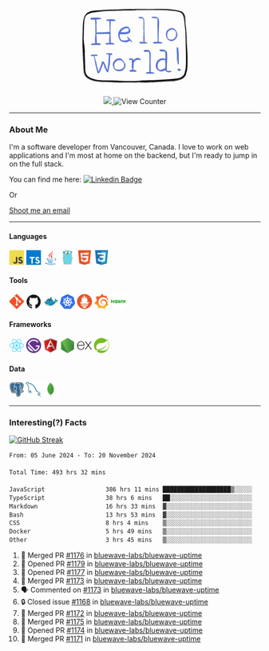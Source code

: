 <div align="center">
    <img src="./img/hello_world.webp" height="200px" width="">
    <div>
        <a href="https://www.linkedin.com/in/ajhollid">
            <img src="https://img.shields.io/badge/LinkedIn-blue"/>
        </a>
        <img src="https://komarev.com/ghpvc/?username=ajhollid&color=yellow" alt="View Counter">
    </div>
</div>

---

### About Me

I'm a software developer from Vancouver, Canada. I love to work on web applications and I'm most at home on the backend, but I'm ready to jump in on the full stack.

You can find me here: [![Linkedin Badge](https://img.shields.io/badge/-ajhollid-blue?style=flat&logo=Linkedin&logoColor=white)](https://www.linkedin.com/in/ajhollid)

Or

[Shoot me an email](mailto:ajhollid@gmail.com)

---

#### Languages

<div>
    <img src="./img/devicons/javascript-original.svg" width=30 height=30 alt="JavaScript">
    <img src="/img/devicons/typescript-original.svg" width=30 height=30 alt="TypeScript">
    <img src="./img/devicons/java-original.svg" width=30 height=30 alt="Java">
    <img src="./img/devicons/go-original.svg" width=30 height=30 alt="Golang">
    <img src="./img/devicons/html5-original.svg" width=30 height=30 alt="HTML 5">
    <img src="./img/devicons/css3-original.svg" width=30 height=30 alt="CSS 3">
</div>

#### Tools

<div>
    <img src="./img/devicons/git-original.svg" width=30 height=30 alt="Git">
    <img src="./img/devicons/github-original.svg" width=30 height=30 alt="Github">
    <img src="./img/devicons/docker-original.svg" width=30 
    height=30 alt="Docker">
    <img src="./img/devicons/kubernetes-original.svg" width=30 height=30 alt="K8">
    <img src="./img/devicons/prometheus-original.svg" width=30 height=30 alt="Prometheus">
    <img src="./img/devicons/grafana-original.svg" width=30 height=30 alt="Grafana">
    <img src="./img/devicons/nginx-original.svg" width=30 height=30 alt="Nginx">
</div>

#### Frameworks

<div>
    <img src="./img/devicons/react-original.svg" width=30 height=30 alt="React">
    <img src="./img/devicons/gatsby-original.svg" width=30 height=30 alt="Gatsby">
    <img src="./img/devicons/angularjs-original.svg" width=30 height=30 alt="AngularJS">
    <img src="./img/devicons/nodejs-original.svg" width=30 height=30 alt="NodeJS">
    <img src="./img/devicons/express-original.svg" width=30 height=30 alt="Express">
    <img src="./img/devicons/spring-original.svg" width=30 height=30 alt="Spring">
</div>

#### Data

<div>
    <img src="./img/devicons/postgresql-original.svg" width=30 height=30 alt="Postgresql">
    <img src="./img/devicons/mysql-original.svg" width=30 height=30 alt="Mysql">
    <img src="./img/devicons/mongodb-original.svg" width=30 height=30 alt="MongoDB">
</div>

---

### Interesting(?) Facts

[![GitHub Streak](http://github-readme-streak-stats.herokuapp.com?user=ajhollid)](https://git.io/streak-stats)

 <!--START_SECTION:waka-->

```txt
From: 05 June 2024 - To: 20 November 2024

Total Time: 493 hrs 32 mins

JavaScript                 386 hrs 11 mins ███████████████████▒░░░░░   77.66 %
TypeScript                 38 hrs 6 mins   ██░░░░░░░░░░░░░░░░░░░░░░░   07.66 %
Markdown                   16 hrs 33 mins  ▓░░░░░░░░░░░░░░░░░░░░░░░░   03.33 %
Bash                       13 hrs 53 mins  ▓░░░░░░░░░░░░░░░░░░░░░░░░   02.79 %
CSS                        8 hrs 4 mins    ▒░░░░░░░░░░░░░░░░░░░░░░░░   01.62 %
Docker                     5 hrs 49 mins   ▒░░░░░░░░░░░░░░░░░░░░░░░░   01.17 %
Other                      3 hrs 45 mins   ▒░░░░░░░░░░░░░░░░░░░░░░░░   00.76 %
```

<!--END_SECTION:waka-->


<!--START_SECTION:activity-->
1. 🎉 Merged PR [#1176](https://github.com/bluewave-labs/bluewave-uptime/pull/1176) in [bluewave-labs/bluewave-uptime](https://github.com/bluewave-labs/bluewave-uptime)
2. 💪 Opened PR [#1179](https://github.com/bluewave-labs/bluewave-uptime/pull/1179) in [bluewave-labs/bluewave-uptime](https://github.com/bluewave-labs/bluewave-uptime)
3. 💪 Opened PR [#1177](https://github.com/bluewave-labs/bluewave-uptime/pull/1177) in [bluewave-labs/bluewave-uptime](https://github.com/bluewave-labs/bluewave-uptime)
4. 🎉 Merged PR [#1173](https://github.com/bluewave-labs/bluewave-uptime/pull/1173) in [bluewave-labs/bluewave-uptime](https://github.com/bluewave-labs/bluewave-uptime)
5. 🗣 Commented on [#1173](https://github.com/bluewave-labs/bluewave-uptime/pull/1173#issuecomment-2492690717) in [bluewave-labs/bluewave-uptime](https://github.com/bluewave-labs/bluewave-uptime)
6. 🔒 Closed issue [#1168](https://github.com/bluewave-labs/bluewave-uptime/issues/1168) in [bluewave-labs/bluewave-uptime](https://github.com/bluewave-labs/bluewave-uptime)
7. 🎉 Merged PR [#1172](https://github.com/bluewave-labs/bluewave-uptime/pull/1172) in [bluewave-labs/bluewave-uptime](https://github.com/bluewave-labs/bluewave-uptime)
8. 🎉 Merged PR [#1175](https://github.com/bluewave-labs/bluewave-uptime/pull/1175) in [bluewave-labs/bluewave-uptime](https://github.com/bluewave-labs/bluewave-uptime)
9. 💪 Opened PR [#1174](https://github.com/bluewave-labs/bluewave-uptime/pull/1174) in [bluewave-labs/bluewave-uptime](https://github.com/bluewave-labs/bluewave-uptime)
10. 🎉 Merged PR [#1171](https://github.com/bluewave-labs/bluewave-uptime/pull/1171) in [bluewave-labs/bluewave-uptime](https://github.com/bluewave-labs/bluewave-uptime)
<!--END_SECTION:activity-->
